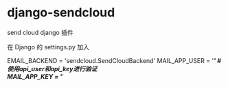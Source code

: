# django-sendcloud
send cloud django 插件

在 Django 的 settings.py 加入

EMAIL_BACKEND = 'sendcloud.SendCloudBackend'
MAIL_APP_USER = '***' #使用api_user和api_key进行验证     
MAIL_APP_KEY = '***'
